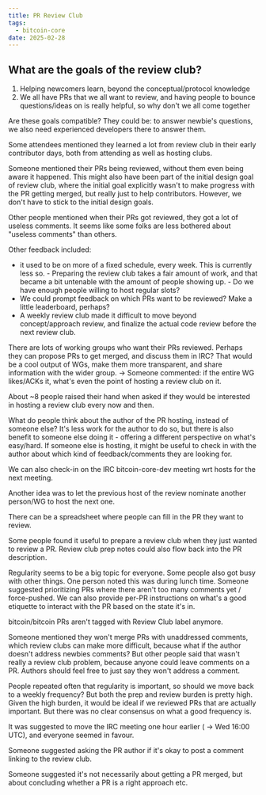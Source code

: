 ```yaml
---
title: PR Review Club
tags:
  - bitcoin-core
date: 2025-02-28
---
```


## What are the goals of the review club?

1) Helping newcomers learn, beyond the conceptual/protocol knowledge
2) We all have PRs that we all want to review, and having people to bounce
   questions/ideas on is really helpful, so why don't we all come together

Are these goals compatible? They could be: to answer newbie's questions, we also
need experienced developers there to answer them.

Some attendees mentioned they learned a lot from review club in their early
contributor days, both from attending as well as hosting clubs.

Someone mentioned their PRs being reviewed, without them even being aware it
happened. This might also have been part of the initial design goal of review
club, where the initial goal explicitly wasn't to make progress with the PR
getting merged, but really just to help contributors. However, we don't have to
stick to the initial design goals.

Other people mentioned when their PRs got reviewed, they got a lot of useless
comments. It seems like some folks are less bothered about "useless comments"
than others.

Other feedback included:

- it used to be on more of a fixed schedule, every week. This is currently less
	so. - Preparing the review club takes a fair amount of work, and that became a
	bit untenable with the amount of people showing up. - Do we have enough people
	willing to host regular slots?
- We could prompt feedback on which PRs want to be reviewed? Make a little
  leaderboard, perhaps?
- A weekly review club made it difficult to move beyond concept/approach review,
  and finalize the actual code review before the next review club.

There are lots of working groups who want their PRs reviewed. Perhaps they can
propose PRs to get merged, and discuss them in IRC? That would be a cool output
of WGs, make them more transparent, and share information with the wider group.
-> Someone commented: if the entire WG likes/ACKs it, what's even the point of
hosting a review club on it.

About ~8 people raised their hand when asked if they would be interested in
hosting a review club every now and then.

What do people think about the author of the PR hosting, instead of someone
else? It's less work for the author to do so, but there is also benefit to
someone else doing it - offering a different perspective on what's easy/hard. If
someone else is hosting, it might be useful to check in with the author about
which kind of feedback/comments they are looking for.

We can also check-in on the IRC bitcoin-core-dev meeting wrt hosts for the next
meeting.

Another idea was to let the previous host of the review nominate another
person/WG to host the next one.

There can be a spreadsheet where people can fill in the PR they want to review.

Some people found it useful to prepare a review club when they just wanted to
review a PR. Review club prep notes could also flow back into the PR
description.

Regularity seems to be a big topic for everyone. Some people also got busy with
other things. One person noted this was during lunch time. Someone suggested
prioritizing PRs where there aren't too many comments yet / force-pushed. We can
also provide per-PR instructions on what's a good etiquette to interact with the
PR based on the state it's in.

bitcoin/bitcoin PRs aren't tagged with Review Club label anymore.

Someone mentioned they won't merge PRs with unaddressed comments, which review
clubs can make more difficult, because what if the author doesn't address
newbies comments? But other people said that wasn't really a review club
problem, because anyone could leave comments on a PR. Authors should feel free
to just say they won't address a comment.

People repeated often that regularity is important, so should we move back to a
weekly frequency? But both the prep and review burden is pretty high. Given the
high burden, it would be ideal if we reviewed PRs that are actually important.
But there was no clear consensus on what a good frequency is.

It was suggested to move the IRC meeting one hour earlier ( -> Wed 16:00 UTC),
and everyone seemed in favour.

Someone suggested asking the PR author if it's okay to post a comment linking to
the review club.

Someone suggested it's not necessarily about getting a PR merged, but about
concluding whether a PR is a right approach etc.
